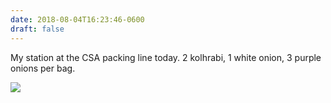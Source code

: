 ```yaml
---
date: 2018-08-04T16:23:46-0600
draft: false
---
```


My station at the CSA packing line today. 2 kolhrabi, 1 white onion, 3 purple onions per bag.

![](/images/2018/acc1797f9f.jpg)

